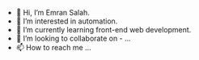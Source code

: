 - 👋 Hi, I’m Emran Salah.
- 👀 I’m interested in automation.
- 🌱 I’m currently learning front-end web development.
- 💞️ I’m looking to collaborate on - ...
- 📫 How to reach me ...

<!---
The-msg/The-msg is a ✨ special ✨ repository because its `README.md` (this file) appears on your GitHub profile.
You can click the Preview link to take a look at your changes.
--->
